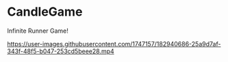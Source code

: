 # CandleGame
 Infinite Runner Game!


https://user-images.githubusercontent.com/1747157/182940686-25a9d7af-343f-48f5-b047-253cd5beee28.mp4

